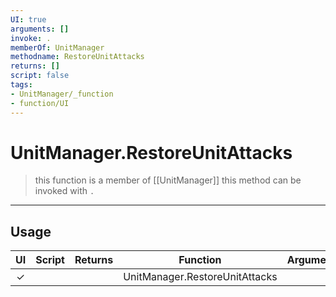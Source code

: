 ```yaml
---
UI: true
arguments: []
invoke: .
memberOf: UnitManager
methodname: RestoreUnitAttacks
returns: []
script: false
tags:
- UnitManager/_function
- function/UI
---
```

# UnitManager.RestoreUnitAttacks
> this function is a member of [[UnitManager]]
> this method can be invoked with `.`
-----
## Usage
|  UI | Script | Returns | Function | Arguments |
|:---:|:------:|-------:|:--------:|:---------|
|✓| ||UnitManager.RestoreUnitAttacks||
